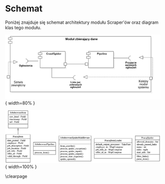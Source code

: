 # Schemat

Poniżej znajduje się schemat architektury modułu Scraper'ów
oraz diagram klas tego modułu.


![Schemat architektury modułu Scraper'a. \label{ref_a_figure}](source/figures/scraper_module.png){ width=80% }


![Diagram klas modułu Scraper'a. \label{ref_a_figure}](source/figures/scraper_classes.png){ width=100% }

\clearpage
